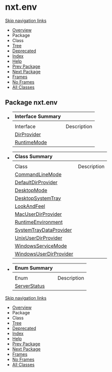 # nxt.env

[Skip navigation links](nxt.env.md#skip.navbar.top)

* [Overview](../../overview.md)
* Package
* Class
* [Tree](nxt.env-class-hierarchy.md)
* [Deprecated]()
* [Index](../../index-files/a-index.md)
* [Help](../../how-this-api-document-is-organized.md)
* [Prev Package](../db/nxt.db.md)
* [Next Package](service/nxt.env.service.md)
* [Frames](https://jpr4.gojupiter.tech/doc/index.html?nxt/env/package-summary.html)
* [No Frames](nxt.env.md)
* [All Classes](../../all-classes.md)

## Package nxt.env

* | Interface Summary |  |
  | :--- | :--- |
  |   |  |
  | Interface | Description |
  | [DirProvider](https://jpr4.gojupiter.tech/doc/nxt/env/DirProvider.html) |  |
  | [RuntimeMode](https://jpr4.gojupiter.tech/doc/nxt/env/RuntimeMode.html) |  |
* | Class Summary |  |
  | :--- | :--- |
  |   |  |
  | Class | Description |
  | [CommandLineMode](https://jpr4.gojupiter.tech/doc/nxt/env/CommandLineMode.html) |  |
  | [DefaultDirProvider](https://jpr4.gojupiter.tech/doc/nxt/env/DefaultDirProvider.html) |  |
  | [DesktopMode](https://jpr4.gojupiter.tech/doc/nxt/env/DesktopMode.html) |  |
  | [DesktopSystemTray](https://jpr4.gojupiter.tech/doc/nxt/env/DesktopSystemTray.html) |  |
  | [LookAndFeel](https://jpr4.gojupiter.tech/doc/nxt/env/LookAndFeel.html) |  |
  | [MacUserDirProvider](https://jpr4.gojupiter.tech/doc/nxt/env/MacUserDirProvider.html) |  |
  | [RuntimeEnvironment](https://jpr4.gojupiter.tech/doc/nxt/env/RuntimeEnvironment.html) |  |
  | [SystemTrayDataProvider](https://jpr4.gojupiter.tech/doc/nxt/env/SystemTrayDataProvider.html) |  |
  | [UnixUserDirProvider](https://jpr4.gojupiter.tech/doc/nxt/env/UnixUserDirProvider.html) |  |
  | [WindowsServiceMode](https://jpr4.gojupiter.tech/doc/nxt/env/WindowsServiceMode.html) |  |
  | [WindowsUserDirProvider](https://jpr4.gojupiter.tech/doc/nxt/env/WindowsUserDirProvider.html) |  |
* | Enum Summary |  |
  | :--- | :--- |
  |   |  |
  | Enum | Description |
  | [ServerStatus](https://jpr4.gojupiter.tech/doc/nxt/env/ServerStatus.html) |  |

[Skip navigation links](nxt.env.md#skip.navbar.bottom)

* [Overview](../../overview.md)
* Package
* Class
* [Tree](nxt.env-class-hierarchy.md)
* [Deprecated]()
* [Index](../../index-files/a-index.md)
* [Help](../../how-this-api-document-is-organized.md)
* [Prev Package](../db/nxt.db.md)
* [Next Package](service/nxt.env.service.md)
* [Frames](https://jpr4.gojupiter.tech/doc/index.html?nxt/env/package-summary.html)
* [No Frames](nxt.env.md)
* [All Classes](../../all-classes.md)

